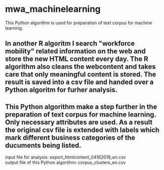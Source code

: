 # mwa_machinelearning
This Python algorithm is used for preparation of text corpus for machine learning.


## In another R algoritm I search "workforce mobility" related information on the web and store the new HTML content every day. The R algorithm also cleans the webcontent and takes care that only meaningful content is stored. The result is saved into a csv file and handed over a Python algoritm for furher analysis.

## This Python algorithm make a step further in the preparation of text corpus for machine learning. Only necessary attributes are used. As a result the original csv file is extended with labels which mark different business categories of the ducuments being listed.

input file for analysis: export_htmlcontent_04162019_en.csv </br>
output file of this Python algorithm: corpus_clusters_en.csv
